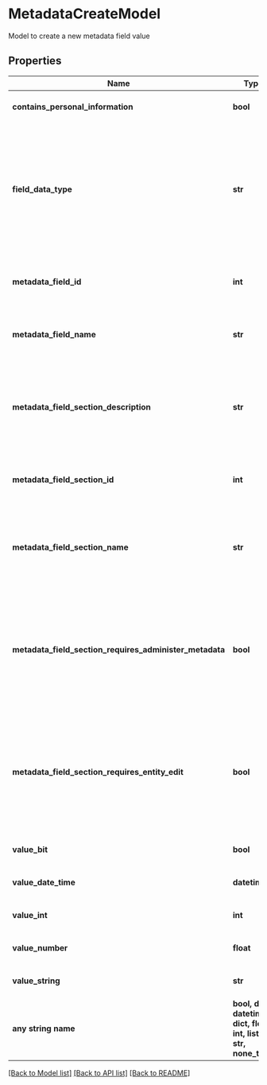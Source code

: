 # MetadataCreateModel

Model to create a new metadata field value

## Properties
Name | Type | Description | Notes
------------ | ------------- | ------------- | -------------
**contains_personal_information** | **bool** | When this is set to true, the metadata will be obfuscated during export | [optional] 
**field_data_type** | **str** | Specify the specific data type desired.  Only required when also creating a new field.  If field MetadataFieldId is passed or a field already exists with the passed MetadataFieldName this is ignored.  Certain data types can also be inferred from which value field is set, but some require this to be explicitly set like User. | [optional] 
**metadata_field_id** | **int** | The specific field ID can be passed and in this case MetadataFieldName and MetadataFieldTypeId are ignored | [optional] 
**metadata_field_name** | **str** | When the field ID is not know this will create a field with this name.  If the field name does not already exist a new one will be created. | [optional] 
**metadata_field_section_description** | **str** | When the field section ID is not know this will create a field section with this description.  If MetadataFieldSectionId is passed or a section with the name MetadataFieldSectionName this field is ignored. | [optional] 
**metadata_field_section_id** | **int** | The specific field section ID can be passed and in this case MetadataFieldSectionName is ignored | [optional] 
**metadata_field_section_name** | **str** | When the field section ID is not know this will create a field section with this name.  If the field section name does not already exist a new one will be created.  If MetadataFieldSectionId is passed this field is ignored. | [optional] 
**metadata_field_section_requires_administer_metadata** | **bool** | When the field section ID is not know this will create a field section with this setting as to whether the Administer Metadata permission is required for edit.  If MetadataFieldSectionId is passed or a section with the name MetadataFieldSectionName, this field is ignored. | [optional] 
**metadata_field_section_requires_entity_edit** | **bool** | When the field section ID is not know this will create a field section with this setting as to whether edit permission is required for edit. Otherwise view will be required.  If MetadataFieldSectionId is passed or a section with the name MetadataFieldSectionName, this field is ignored. | [optional] 
**value_bit** | **bool** | When the field is a boolean it should assign this field on create for the value | [optional] 
**value_date_time** | **datetime** | When the field is a date it should assign this field on create for the value | [optional] 
**value_int** | **int** | When the field is a user it should assign this field on create for the value | [optional] 
**value_number** | **float** | When the field is a number it should assign this field on create for the value | [optional] 
**value_string** | **str** | When the field is a string it should assign this field on create for the value | [optional] 
**any string name** | **bool, date, datetime, dict, float, int, list, str, none_type** | any string name can be used but the value must be the correct type | [optional]

[[Back to Model list]](../README.md#documentation-for-models) [[Back to API list]](../README.md#documentation-for-api-endpoints) [[Back to README]](../README.md)


